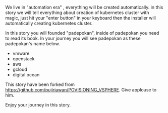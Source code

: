 We live in "automation era" , everything will be created automatically. in this story we will tell everything about creation of kubernetes cluster with magic, just hit your "enter button" in your keyboard then the installer will automatically creating kubernetes cluster.

In this story you will founded "padepokan", inside of padepokan you need to read its book. In your journey you will see padepokan as these padepokan's name below.

- vmware
- openstack
- aws
- gcloud
- digital ocean

This story have been forked from https://github.com/pujiriawan/POVISIONING_VSPHERE. Give applouse to him.

Enjoy your journey in this story.

